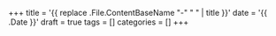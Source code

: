 +++
title = '{{ replace .File.ContentBaseName "-" " " | title }}'
date = '{{ .Date }}'
draft = true
tags = []
categories = []
+++
